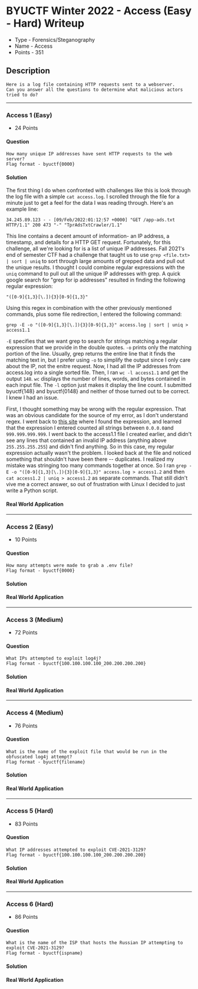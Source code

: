 # BYUCTF Winter 2022 - Access (Easy - Hard) Writeup
* Type - Forensics/Steganography
* Name - Access
* Points - 351

## Description
```
Here is a log file containing HTTP requests sent to a webserver. 
Can you answer all the questions to determine what malicious actors tried to do?
```

---

### Access 1 (Easy)
* 24 Points

#### Question
```
How many unique IP addresses have sent HTTP requests to the web server?
Flag format - byuctf{0000}
```

#### Solution
The first thing I do when confronted with challenges like this is look through the log file with a simple `cat access.log`. I scrolled through the file for a minute just to get a feel for the data I was reading through. Here's an example line:
```
34.245.89.123 - - [09/Feb/2022:01:12:57 +0000] "GET /app-ads.txt HTTP/1.1" 200 473 "-" "TprAdsTxtCrawler/1.1"
```

This line contains a decent amount of information- an IP address, a timestamp, and details for a HTTP GET request. Fortunately, for this challenge, all we're looking for is a list of unique IP addresses. Fall 2021's end of semester CTF had a challenge that taught us to use `grep <file.txt> | sort | uniq` to sort through large amounts of grepped data and pull out the unique results. I thought I could combine regular expressions with the `uniq` command to pull out all the unique IP addresses with grep. A quick google search for "grep for ip addresses" resulted in finding the following regular expression:
```
"([0-9]{1,3}[\.]){3}[0-9]{1,3}"
```

Using this regex in combination with the other previously mentioned commands, plus some file redirection, I entered the following command:
```
grep -E -o "([0-9]{1,3}[\.]){3}[0-9]{1,3}" access.log | sort | uniq > access1.1
```

`-E` specifies that we want grep to search for strings matching a regular expression that we provide in the double quotes. `-o` prints only the matching portion of the line. Usually, grep returns the entire line that it finds the matching text in, but I prefer using `-o` to simplify the output since I only care about the IP, not the enitre request. Now, I had all the IP addresses from access.log into a single sorted file. Then, I ran `wc -l access1.1` and get the output `148`. `wc` displays the number of lines, words, and bytes contained in each input file. The `-l` option just makes it display the line count. I submitted byuctf{148} and byuctf{0148} and neither of those turned out to be correct. I knew I had an issue.

First, I thought something may be wrong with the regular expression. That was an obvious candidate for the source of my error, as I don't understand regex. I went back to [this site](https://www.shellhacks.com/regex-find-ip-addresses-file-grep/) where I found the expression, and learned that the expression I entered counted all strings between `0.0.0.0`and `999.999.999.999`. I went back to the access1.1 file I created earlier, and didn't see any lines that contained an invalid IP address (anything above `255.255.255.255`) and didn't find anything. So in this case, my regular expression actually wasn't the problem. I looked back at the file and noticed something that shouldn't have been there -- duplicates. I realized my mistake was stringing too many commands together at once. So I ran `grep -E -o "([0-9]{1,3}[\.]){3}[0-9]{1,3}" access.log > access1.2` and then `cat access1.2 | uniq > access1.2` as separate commands. That still didn't vive me a correct answer, so out of frustration with Linux I decided to just write a Python script.

#### Real World Application

---

### Access 2 (Easy)
* 10 Points

#### Question
```
How many attempts were made to grab a .env file?
Flag format - byuctf{0000}
```

#### Solution

#### Real World Application

---

### Access 3 (Medium)
* 72 Points

#### Question
```
What IPs attempted to exploit log4j?
Flag format - byuctf{100.100.100.100_200.200.200.200}
```

#### Solution

#### Real World Application

---

### Access 4 (Medium)
* 76 Points

#### Question
```
What is the name of the exploit file that would be run in the obfuscated log4j attempt?
Flag format - byuctf{filename}
```

#### Solution

#### Real World Application

---

### Access 5 (Hard)
* 83 Points

#### Question
```
What IP addresses attempted to exploit CVE-2021-3129?
Flag format - byuctf{100.100.100.100_200.200.200.200}
```

#### Solution

#### Real World Application

---

### Access 6 (Hard)
* 86 Points

#### Question
```
What is the name of the ISP that hosts the Russian IP attempting to exploit CVE-2021-3129?
Flag format - byuctf{ispname}
```

#### Solution

#### Real World Application

